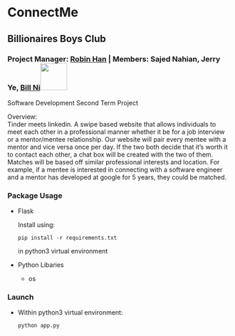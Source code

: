 # ConnectMe
## Billionaires Boys Club
### Project Manager: [Robin Han](https://www.github.com/robinhanstuy/) | Members: Sajed Nahian, Jerry Ye, [Bill Ni](https://www.github.com/bnidevs/)<img src="https://ballzbeatz.com/wp-content/uploads/2018/01/Billionaire-Boys-Club-Logo-Decal-Sticker.jpg" height="60">
Software Development Second Term Project 

Overview:  
Tinder meets linkedin. A swipe based website that allows individuals to meet each other in a professional manner whether it be for a job interview or a mentor/mentee relationship. Our website will pair every mentee with a mentor and vice versa once per day. If the two both decide that it’s worth it to contact each other, a chat box will be created with the two of them. Matches will be based off similar professional interests and location. For example, if a mentee is interested in connecting with a software engineer and a mentor has developed at google for 5 years, they could be matched. 

### Package Usage
 - Flask
 
   Install using:
   ```
   pip install -r requirements.txt
   ```
   in python3 virtual environment
 
 - Python Libaries
   - os
   
 ### Launch
 - Within python3 virtual environment:
   ```
   python app.py
   ```
